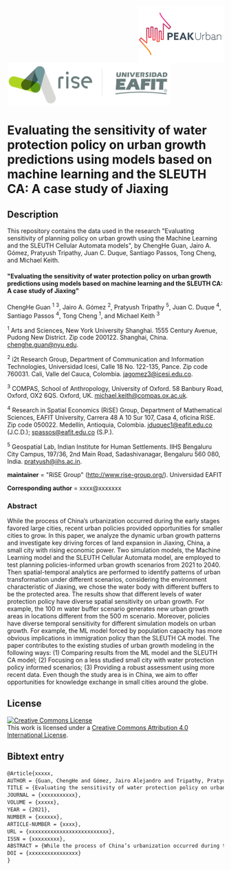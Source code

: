 <img src="figs/PEAKurban.png" alt="PEAK Urban logo" align="right" width ="200" height="133">

<img src="figs/logo_rise_eafit.png" alt="RiSE-group logo" align="middle" width ="380" height="100">


Evaluating the sensitivity of water protection policy on urban growth predictions using models based on machine learning and the SLEUTH CA: A case study of Jiaxing
=================================================================================


## Description

This repository contains the data used in the research "Evaluating sensitivity of planning policy on urban growth using the Machine Learning and the SLEUTH Cellular Automata models", by ChengHe Guan, Jairo A. Gómez, Pratyush Tripathy, Juan C. Duque, Santiago Passos, Tong Cheng, and Michael Keith.

#### "Evaluating the sensitivity of water protection policy on urban growth predictions using models based on machine learning and the SLEUTH CA: A case study of Jiaxing"

ChengHe Guan <sup>1</sup> <sup>3</sup>, Jairo A. Gómez <sup>2</sup>, Pratyush Tripathy <sup>5</sup>, Juan C. Duque <sup>4</sup>, Santiago Passos <sup>4</sup>, Tong Cheng <sup>1</sup>, and Michael Keith <sup>3</sup>

<sup>1</sup> Arts and Sciences, New York University Shanghai. 1555 Century Avenue, Pudong New District. Zip code 200122. Shanghai, China. chenghe.guan@nyu.edu.

<sup>2</sup> i2t Research Group, Department of Communication and Information Technologies, Universidad Icesi, Calle 18 No. 122-135, Pance. Zip code 760031. Cali, Valle del Cauca, Colombia. jagomez3@icesi.edu.co.

<sup>3</sup> COMPAS, School of Anthropology, University of Oxford. 58 Banbury Road, Oxford, OX2 6QS. Oxford, UK. michael.keith@compas.ox.ac.uk.

<sup>4</sup> Research in Spatial Economics (RiSE) Group, Department of Mathematical Sciences, EAFIT University, Carrera 48 A 10 Sur 107, Casa 4, oficina RiSE. Zip code 050022. Medellín, Antioquia, Colombia. jduquec1@eafit.edu.co (J.C.D.); spassos@eafit.edu.co (S.P.).

<sup>5</sup> Geospatial Lab, Indian Institute for Human Settlements. IIHS Bengaluru City Campus, 197/36, 2nd Main Road, Sadashivanagar, Bengaluru 560 080, India. pratyush@iihs.ac.in.

__maintainer__ = "RiSE Group"  (http://www.rise-group.org/). Universidad EAFIT

__Corresponding author__ = xxxx@xxxxxxx

### Abstract

While the process of China’s urbanization occurred during the early stages favored large cities, recent urban policies provided opportunities for smaller cities to grow. In this paper, we analyze the dynamic urban growth patterns and investigate key driving forces of land expansion in Jiaxing, China, a small city with rising economic power. Two simulation models, the Machine Learning model and the SLEUTH Cellular Automata model, are employed to test planning policies-informed urban growth scenarios from 2021 to 2040. Then spatial-temporal analytics are performed to identify patterns of urban transformation under different scenarios, considering the environment characteristic of Jiaxing, we chose the water body with different buffers to be the protected area. The results show that different levels of water protection policy have diverse spatial sensitivity on urban growth. For example, the 100 m water buffer scenario generates new urban growth areas in locations different from the 500 m scenario. Moreover, policies have diverse temporal sensitivity for different simulation models on urban growth. For example, the ML model forced by population capacity has more obvious implications in immigration policy than the SLEUTH CA model. The paper contributes to the existing studies of urban growth modeling in the following ways: (1) Comparing results from the ML model and the SLEUTH CA model; (2) Focusing on a less studied small city with water protection policy informed scenarios; (3) Providing a robust assessment using more recent data. Even though the study area is in China, we aim to offer opportunities for knowledge exchange in small cities around the globe.

## License

<a rel="license" href="http://creativecommons.org/licenses/by/4.0/"><img alt="Creative Commons License" style="border-width:0" src="https://i.creativecommons.org/l/by/4.0/88x31.png" /></a><br />This work is licensed under a <a rel="license" href="http://creativecommons.org/licenses/by/4.0/">Creative Commons Attribution 4.0 International License</a>.

## Bibtext entry

```tex
@Article{xxxxx,
AUTHOR = {Guan, ChengHe and Gómez, Jairo Alejandro and Tripathy, Pratyush and Duque, Juan Carlos and Passos, Santiago and Cheng, Tong and Keith, Michael},
TITLE = {Evaluating the sensitivity of water protection policy on urban growth predictions using models based on machine learning and the SLEUTH CA: A case study of Jiaxing},
JOURNAL = {xxxxxxxxxxx},
VOLUME = {xxxxx},
YEAR = {2021},
NUMBER = {xxxxxx},
ARTICLE-NUMBER = {xxxx},
URL = {xxxxxxxxxxxxxxxxxxxxxxxxxx},
ISSN = {xxxxxxxxx},
ABSTRACT = {While the process of China’s urbanization occurred during the early stages favored large cities, recent urban policies provided opportunities for smaller cities to grow. In this paper, we analyze the dynamic urban growth patterns and investigate key driving forces of land expansion in Jiaxing, China, a small city with rising economic power. Two simulation models, the Machine Learning model and the SLEUTH Cellular Automata model, are employed to test planning policies-informed urban growth scenarios from 2021 to 2040. Then spatial-temporal analytics are performed to identify patterns of urban transformation under different scenarios, considering the environment characteristic of Jiaxing, we chose the water body with different buffers to be the protected area. The results show that different levels of water protection policy have diverse spatial sensitivity on urban growth. For example, the 100 m water buffer scenario generates new urban growth areas in locations different from the 500 m scenario. Moreover, policies have diverse temporal sensitivity for different simulation models on urban growth. For example, the ML model forced by population capacity has more obvious implications in immigration policy than the SLEUTH CA model. The paper contributes to the existing studies of urban growth modeling in the following ways: (1) Comparing results from the ML model and the SLEUTH CA model; (2) Focusing on a less studied small city with water protection policy informed scenarios; (3) Providing a robust assessment using more recent data. Even though the study area is in China, we aim to offer opportunities for knowledge exchange in small cities around the globe.},
DOI = {xxxxxxxxxxxxxxxx}
}
```
